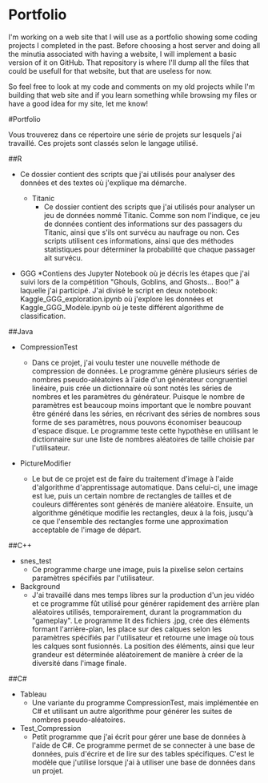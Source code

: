 # Portfolio

I'm working on a web site that I will use as a portfolio showing some coding projects I completed in the past. Before choosing a host server and doing all the minutia associated with having a website, I will implement a basic version of it on GitHub. That repository is where I'll dump all the files that could be usefull for that website, but that are useless for now.

So feel free to look at my code and comments on my old projects while I'm building that web site and if you learn something while browsing my files or have a good idea for my site, let me know! 

#Portfolio

Vous trouverez dans ce répertoire une série de projets sur lesquels j'ai travaillé. Ces projets sont classés selon le langage utilisé. 

##R
* Ce dossier contient des scripts que j'ai utilisés pour analyser des données et des textes où j'explique ma démarche. 
  *  Titanic
     * Ce dossier contient des scripts que j'ai utilisés pour analyser un jeu de données nommé Titanic. Comme son nom l'indique, ce jeu de données contient des informations sur des passagers du Titanic, ainsi que s'ils ont survécu au naufrage ou non. Ces scripts utilisent ces informations, ainsi que des méthodes statistiques pour déterminer la probabilité que chaque passager ait survécu.
     
 * GGG
   *Contiens des Jupyter Notebook où je décris les étapes que j'ai suivi lors de la compétition "Ghouls, Goblins, and Ghosts... Boo!" à laquelle  j'ai participé. J'ai divisé le script en deux notebook: Kaggle_GGG_exploration.ipynb où j'explore les données et Kaggle_GGG_Modèle.ipynb où je teste différent algorithme de classification.



##Java
* CompressionTest
  * Dans ce projet, j'ai voulu tester une nouvelle méthode de compression de données. Le programme génère plusieurs séries de nombres pseudo-aléatoires à l'aide d'un générateur congruentiel linéaire, puis crée un dictionnaire où sont notés les séries de nombres et les paramètres du générateur. Puisque le nombre de paramètres est beaucoup moins important que le nombre pouvant être généré dans les séries, en récrivant des séries de nombres sous forme de ses paramètres, nous pouvons économiser beaucoup d'espace disque. Le programme teste cette hypothèse en utilisant le dictionnaire sur une liste de nombres aléatoires de taille choisie par l'utilisateur.

* PictureModifier
  * Le but de ce projet est de faire du traitement d'image à l'aide d'algorithme d'apprentissage automatique. Dans celui-ci, une image est lue, puis un certain nombre de rectangles de tailles et de couleurs différentes sont générés de manière aléatoire. Ensuite, un algorithme génétique modifie les rectangles, deux à la fois, jusqu'à ce que l'ensemble des rectangles forme une approximation acceptable de l'image de départ.

##C++
* snes_test
  * Ce programme charge une image, puis la pixelise selon certains paramètres spécifiés par l'utilisateur.
* Background
  * J'ai travaillé dans mes temps libres sur la production d'un jeu vidéo et ce programme fût utilisé pour générer rapidement des arrière plan aléatoires utilisés, temporairement, durant la programmation du "gameplay". Le programme lit des fichiers .jpg, crée des éléments formant l'arrière-plan, les place sur des calques selon les paramètres spécifiés par l'utilisateur et retourne une image où tous les calques sont fusionnés. La position des éléments, ainsi que leur grandeur est déterminée aléatoirement de manière à créer de la diversité dans l'image finale.

##C#
* Tableau
  * Une variante du programme CompressionTest, mais implémentée en C# et utilisant un autre algorithme pour générer les suites de nombres pseudo-aléatoires.
* Test_Compression
  * Petit programme que j'ai écrit pour gérer une base de données à l'aide de C#. Ce programme permet de se connecter à une base de données, puis d'écrire et de lire sur des tables spécifiques. C'est le modèle que j'utilise lorsque j'ai à utiliser une base de données dans un projet.




























